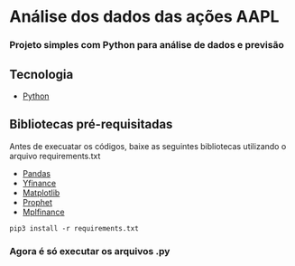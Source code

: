 # Análise dos dados das ações AAPL

### Projeto simples com Python para análise de dados e previsão

## Tecnologia
- [Python](https://www.python.org/)

## Bibliotecas pré-requisitadas

Antes de execuatar os códigos, baixe as seguintes bibliotecas utilizando o arquivo requirements.txt
- [Pandas](https://pandas.pydata.org/)
- [Yfinance](https://pypi.org/project/yfinance/)
- [Matplotlib](https://matplotlib.org/)
- [Prophet](https://pypi.org/project/prophet/)
- [Mplfinance](https://github.com/matplotlib/mplfinance)

```
pip3 install -r requirements.txt
```

### Agora é só executar os arquivos .py